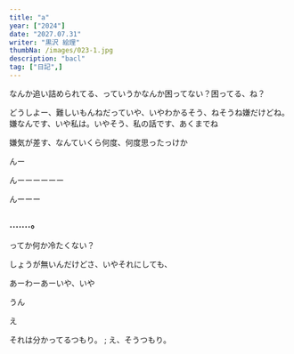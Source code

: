 ```yaml
---
title: "a"
year: ["2024"]
date: "2027.07.31"
writer: "黒沢 絵理"
thumbNa: /images/023-1.jpg
description: "bacl"
tag: ["日記",]
---
```


なんか追い詰められてる、っていうかなんか困ってない？困ってる、ね？

どうしよー、難しいもんねだっていや、いやわかるそう、ねそうね嫌だけどね。
嫌なんです、いや私は。いやそう、私の話です、あくまでね

嫌気が差す、なんていくら何度、何度思ったっけか

んー


んーーーーーー

んーーー


### .......。

ってか何か冷たくない？

しょうが無いんだけどさ、いやそれにしても、

あーわーあーいや、いや

うん

え

それは分かってるつもり。
;
え、そうつもり。

## 


